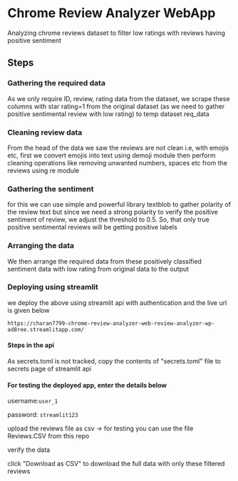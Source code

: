 # Chrome Review Analyzer WebApp
Analyzing chrome reviews dataset to filter low ratings with reviews having positive sentiment  

## Steps  
### Gathering the required data  
As we only require ID, review, rating data from the dataset, we scrape these columns with star rating=1 from the original dataset (as we need to gather positive sentimental review with low rating) to temp dataset req_data  

### Cleaning review data  
From the head of the data we saw the reviews are not clean i.e, with emojis etc, first we convert emojis into text using demoji module then perform cleaning operations like removing unwanted numbers, spaces etc from the reviews using re module  

### Gathering the sentiment  
for this we can use simple and powerful library textblob to gather polarity of the review text but since we need a strong polarity to verify the positive sentiment of review, we adjust the threshold to 0.5. So, that only true positive sentimental reviews will be getting positive labels  

### Arranging the data  
We then arrange the required data from these positively classified sentiment data with low rating from original data to the output  

### Deploying using streamlit  
we deploy the above using streamlit api with authentication and the live url is given below 
```
https://charan7799-chrome-review-analyzer-web-review-analyzer-wp-ad8ree.streamlitapp.com/  
```
#### Steps in the api  
As secrets.toml is not tracked, copy the contents of "secrets.toml" file to secrets page of streamlit api  

#### For testing the deployed app, enter the details below

username:```user_1```

password: ```streamlit123```

upload the reviews file as csv -> for testing you can use the file Reviews.CSV from this repo

verify the data  

click "Download as CSV" to download the full data with only these filtered reviews  
